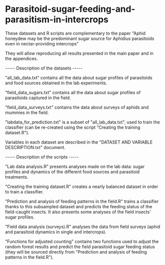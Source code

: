 # Parasitoid-sugar-feeding-and-parasitism-in-intercrops

These datasets and R scripts are complementary to the paper "Aphid honeydew may be the predominant sugar source for Aphidius parasitoids even in nectar-providing intercrops"

They will allow reproducing all results presented in the main paper and in the appendices.



----- Description of the datasets -----

"all_lab_data.txt" contains all the data about sugar profiles of parasitoids and food sources obtained in the lab experiments.

"field_data_sugars.txt" contains all the data about sugar profiles of parasitoids captured in the field.

"field_data_surveys.txt" contains the data about surveys of aphids and mummies in the field.

"labdata_for_prediction.txt" is a subset of "all_lab_data.txt", used to train the classifier (can be re-created using the script "Creating the training dataset.R").

Variables in each dataset are described in the "DATASET AND VARIABLE DESCRIPTION.txt" document.


----- Description of the scripts -----

"Lab data analysis.R" presents analyses made on the lab data: sugar profiles and dynamics of the different food sources and parasitoid treatments.

"Creating the training dataset.R" creates a nearly balanced dataset in order to train a classifier.

"Prediction and analysis of feeding patterns in the field.R" trains a classifier thanks to this subsampled dataset and predicts the feeding status of the field-caught insects. It also presents some analyses of the field insects' sugar profiles.

"Field data analysis (surveys).R" analyses the data from field surveys (aphid and parasitoid dynamics in single and intercrops).

"Functions for adjusted counting" contains two functions used to adjust the random forest results and predict the field parasitoid sugar feeding status (they will be sourced directly from "Prediction and analysis of feeding patterns in the field.R").
